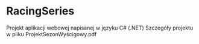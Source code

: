 # RacingSeries
Projekt aplikacji webowej napisanej w języku C# (.NET)
Szczegóły projektu w pliku ProjektSezonWyścigowy.pdf
